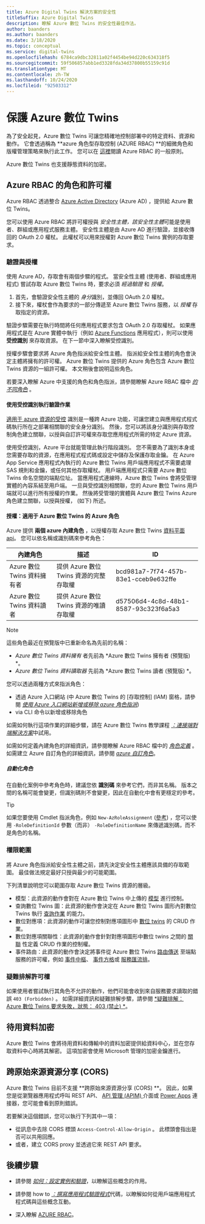 ```yaml
---
title: Azure Digital Twins 解決方案的安全性
titleSuffix: Azure Digital Twins
description: 瞭解 Azure 數位 Twins 的安全性最佳作法。
author: baanders
ms.author: baanders
ms.date: 3/18/2020
ms.topic: conceptual
ms.service: digital-twins
ms.openlocfilehash: 6784ca9dbc32811a02f4454be94d220c634318f5
ms.sourcegitcommit: 59f506857abb1ed3328fda34d37800b55159c91d
ms.translationtype: MT
ms.contentlocale: zh-TW
ms.lasthandoff: 10/24/2020
ms.locfileid: "92503312"
---
```

# <a name="secure-azure-digital-twins"></a>保護 Azure 數位 Twins

為了安全起見，Azure 數位 Twins 可讓您精確地控制部署中的特定資料、資源和動作。 它會透過稱為 **azure 角色型存取控制 (AZURE RBAC) **的細微角色和版權管理策略來執行此工作。 您可以在 [這裡](../role-based-access-control/overview.md)閱讀 Azure RBAC 的一般原則。

Azure 數位 Twins 也支援靜態資料的加密。

## <a name="roles-and-permissions-with-azure-rbac"></a>Azure RBAC 的角色和許可權

Azure RBAC 透過整合 [Azure Active Directory](../active-directory/fundamentals/active-directory-whatis.md) (Azure AD) ，提供給 Azure 數位 Twins。

您可以使用 Azure RBAC 將許可權授與 *安全性主體，該安全性主體*可能是使用者、群組或應用程式服務主體。 安全性主體是由 Azure AD 進行驗證，並接收傳回的 OAuth 2.0 權杖。 此權杖可以用來授權對 Azure 數位 Twins 實例的存取要求。

### <a name="authentication-and-authorization"></a>驗證與授權

使用 Azure AD，存取會有兩個步驟的程式。 當安全性主體 (使用者、群組或應用程式) 嘗試存取 Azure 數位 Twins 時，要求必須 *經過驗證* 和 *授權*。 

1. 首先，會驗證安全性主體的 *身分*識別，並傳回 OAuth 2.0 權杖。
2. 接下來，權杖會作為要求的一部分傳遞至 Azure 數位 Twins 服務，以 *授權* 存取指定的資源。

驗證步驟需要在執行時間將任何應用程式要求包含 OAuth 2.0 存取權杖。 如果應用程式是在 Azure 實體中執行（例如 [Azure Functions](../azure-functions/functions-overview.md) 應用程式），則可以使用 **受控識別** 來存取資源。 在下一節中深入瞭解受控識別。

授權步驟會要求將 Azure 角色指派給安全性主體。 指派給安全性主體的角色會決定主體將擁有的許可權。 Azure 數位 Twins 提供的 Azure 角色包含 Azure 數位 Twins 資源的一組許可權。 本文稍後會說明這些角色。

若要深入瞭解 Azure 中支援的角色和角色指派，請參閱瞭解 Azure RBAC 檔中 [*的不同角色*](../role-based-access-control/rbac-and-directory-admin-roles.md) 。

#### <a name="authentication-with-managed-identities"></a>使用受控識別執行驗證作業

[適用于 azure 資源的受控](../active-directory/managed-identities-azure-resources/overview.md) 識別是一種跨 Azure 功能，可讓您建立與應用程式程式碼執行所在之部署相關聯的安全身分識別。 然後，您可以將該身分識別與存取控制角色建立關聯，以授與自訂許可權來存取您應用程式所需的特定 Azure 資源。

使用受控識別，Azure 平台就能管理此執行階段識別。 您不需要為了識別本身或您需要存取的資源，在應用程式程式碼或設定中儲存及保護存取金鑰。 在 Azure App Service 應用程式內執行的 Azure 數位 Twins 用戶端應用程式不需要處理 SAS 規則和金鑰，或任何其他存取權杖。 用戶端應用程式只需要 Azure 數位 Twins 命名空間的端點位址。 當應用程式連線時，Azure 數位 Twins 會將受管理實體的內容系結至用戶端。 一旦與受控識別相關聯，您的 Azure 數位 Twins 用戶端就可以進行所有授權的作業。 然後將受管理的實體與 Azure 數位 Twins Azure 角色建立關聯，以授與授權， (如下) 所述。

#### <a name="authorization-azure-roles-for-azure-digital-twins"></a>授權：適用于 Azure 數位 Twins 的 Azure 角色

Azure 提供 **兩個 azure 內建角色** ，以授權存取 Azure 數位 Twins [資料平面 api](how-to-use-apis-sdks.md#overview-data-plane-apis)。 您可以依名稱或識別碼來參考角色：

| 內建角色 | 描述 | ID | 
| --- | --- | --- |
| Azure 數位 Twins 資料擁有者 | 提供 Azure 數位 Twins 資源的完整存取權 | bcd981a7-7f74-457b-83e1-cceb9e632ffe |
| Azure 數位 Twins 資料讀者 | 提供 Azure 數位 Twins 資源的唯讀存取權 | d57506d4-4c8d-48b1-8587-93c323f6a5a3 |

>[!NOTE]
> 這些角色最近在預覽版中已重新命名為先前的名稱：
> * *Azure 數位 Twins 資料擁有* 者先前為 *Azure 數位 Twins 擁有者 (預覽版) *。
> * *Azure 數位 Twins 資料讀取器* 先前為 *Azure 數位 Twins 讀者 (預覽版) *。

您可以透過兩種方式來指派角色：
* 透過 Azure 入口網站 (中 Azure 數位 Twins 的 [存取控制] (IAM) 窗格，請參閱 [*使用 Azure 入口網站新增或移除 azure 角色指派*](../role-based-access-control/role-assignments-portal.md)) 
* via CLI 命令以新增或移除角色

如需如何執行這項作業的詳細步驟，請在 Azure 數位 Twins 教學課程 [*：連接端對端解決方案*](tutorial-end-to-end.md)中試用。

如需如何定義內建角色的詳細資訊，請參閱瞭解 Azure RBAC 檔中的 [*角色定義*](../role-based-access-control/role-definitions.md) 。 如需建立 Azure 自訂角色的詳細資訊，請參閱 [*azure 自訂角色*](../role-based-access-control/custom-roles.md)。

##### <a name="automating-roles"></a>自動化角色

在自動化案例中參考角色時，建議您依 **識別碼** 來參考它們，而非其名稱。 版本之間的名稱可能會變更，但識別碼則不會變更，因此在自動化中會有更穩定的參考。

> [!TIP]
> 如果您要使用 Cmdlet 指派角色，例如 `New-AzRoleAssignment` ([參考](/powershell/module/az.resources/new-azroleassignment?view=azps-4.8.0)) ，您可以使用 `-RoleDefinitionId` 參數（而非） `-RoleDefinitionName` 來傳遞識別碼，而不是角色的名稱。

### <a name="permission-scopes"></a>權限範圍

將 Azure 角色指派給安全性主體之前，請先決定安全性主體應該具備的存取範圍。 最佳做法規定最好只授與最少的可能範圍。

下列清單說明您可以範圍存取 Azure 數位 Twins 資源的層級。
* 模型：此資源的動作會對在 Azure 數位 Twins 中上傳的 [模型](concepts-models.md) 進行控制。
* 查詢數位 Twins 圖：此資源的動作會決定在 Azure 數位 Twins 圖形內對數位 Twins 執行 [查詢作業](concepts-query-language.md) 的能力。
* 數位對應項：此資源的動作可讓您控制對應項圖形中 [數位 twins](concepts-twins-graph.md) 的 CRUD 作業。
* 數位對應項關聯性：此資源的動作會針對對應項圖形中數位 twins 之間的 [關聯](concepts-twins-graph.md) 性定義 CRUD 作業的控制權。
* 事件路由：此資源的動作會決定將事件從 Azure 數位 Twins [路由傳送](concepts-route-events.md) 至端點服務的許可權，例如 [事件中樞](../event-hubs/event-hubs-about.md)、 [事件方格](../event-grid/overview.md)或 [服務匯流排](../service-bus-messaging/service-bus-messaging-overview.md)。

### <a name="troubleshooting-permissions"></a>疑難排解許可權

如果使用者嘗試執行其角色不允許的動作，他們可能會收到來自服務要求讀取的錯誤 `403 (Forbidden)` 。 如需詳細資訊和疑難排解步驟，請參閱 [*疑難排解： Azure 數位 Twins 要求失敗，狀態： 403 (禁止) *](troubleshoot-error-403.md)。

## <a name="encryption-of-data-at-rest"></a>待用資料加密

Azure 數位 Twins 會將待用資料和傳輸中的資料加密提供給資料中心，並在您存取資料中心時將其解密。 這項加密會使用 Microsoft 管理的加密金鑰進行。

## <a name="cross-origin-resource-sharing-cors"></a>跨原始來源資源分享 (CORS)

Azure 數位 Twins 目前不支援 **跨原始來源資源分享 (CORS) **。 因此，如果您是從瀏覽器應用程式呼叫 REST API、 [API 管理 (APIM) ](../api-management/api-management-key-concepts.md) 介面或 [Power Apps](https://docs.microsoft.com/powerapps/powerapps-overview) 連接器，您可能會看到原則錯誤。

若要解決這個錯誤，您可以執行下列其中一項：
* 從訊息中去除 CORS 標頭 `Access-Control-Allow-Origin` 。 此標頭會指出是否可以共用回應。 
* 或者，建立 CORS proxy 並透過它來 REST API 要求。 

## <a name="next-steps"></a>後續步驟

* 請參閱 [*如何：設定實例和驗證*](how-to-set-up-instance-portal.md)，以瞭解這些概念的作用。

* 請參閱 how to [*：撰寫應用程式驗證程式*](how-to-authenticate-client.md)代碼，以瞭解如何從用戶端應用程式程式碼與這些概念互動。

* 深入瞭解 [AZURE RBAC](../role-based-access-control/overview.md)。
